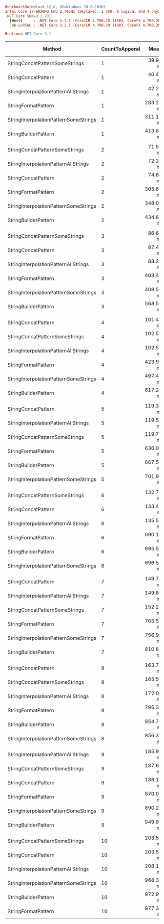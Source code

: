 ``` ini

BenchmarkDotNet=v0.12.0, OS=Windows 10.0.18362
Intel Core i7-6820HQ CPU 2.70GHz (Skylake), 1 CPU, 8 logical and 4 physical cores
.NET Core SDK=3.1.201
  [Host]     : .NET Core 3.1.3 (CoreCLR 4.700.20.11803, CoreFX 4.700.20.12001), X64 RyuJIT
  Job-LCRCWL : .NET Core 3.1.3 (CoreCLR 4.700.20.11803, CoreFX 4.700.20.12001), X64 RyuJIT

Runtime=.NET Core 3.1  

```
|                                Method | CountToAppend |      Mean |     Error |    StdDev |    Median | Ratio | RatioSD |  Gen 0 | Gen 1 | Gen 2 | Allocated |
|-------------------------------------- |-------------- |----------:|----------:|----------:|----------:|------:|--------:|-------:|------:|------:|----------:|
|        StringConcatPatternSomeStrings |             1 |  39.91 ns |  0.890 ns |  1.627 ns |  39.59 ns |  1.01 |    0.04 | 0.0401 |     - |     - |     168 B |
|                   StringConcatPattern |             1 |  40.46 ns |  0.706 ns |  0.660 ns |  40.18 ns |  1.00 |    0.00 | 0.0401 |     - |     - |     168 B |
|  StringInterpolationPatternAllStrings |             1 |  42.25 ns |  0.929 ns |  1.877 ns |  41.77 ns |  1.05 |    0.06 | 0.0401 |     - |     - |     168 B |
|                   StringFormatPattern |             1 | 283.20 ns |  5.746 ns |  6.841 ns | 281.95 ns |  6.94 |    0.22 | 0.0401 |     - |     - |     168 B |
| StringInterpolationPatternSomeStrings |             1 | 311.19 ns |  5.944 ns |  6.845 ns | 311.47 ns |  7.70 |    0.22 | 0.0477 |     - |     - |     200 B |
|                  StringBuilderPattern |             1 | 413.82 ns | 15.654 ns | 44.663 ns | 398.83 ns | 11.45 |    1.25 | 0.1774 |     - |     - |     744 B |
|                                       |               |           |           |           |           |       |         |        |       |       |           |
|        StringConcatPatternSomeStrings |             2 |  71.55 ns |  0.603 ns |  0.504 ns |  71.66 ns |  0.96 |    0.02 | 0.0726 |     - |     - |     304 B |
|  StringInterpolationPatternAllStrings |             2 |  72.27 ns |  0.818 ns |  0.765 ns |  72.25 ns |  0.97 |    0.02 | 0.0726 |     - |     - |     304 B |
|                   StringConcatPattern |             2 |  74.66 ns |  1.543 ns |  1.585 ns |  74.82 ns |  1.00 |    0.00 | 0.0726 |     - |     - |     304 B |
|                   StringFormatPattern |             2 | 305.61 ns |  4.848 ns |  4.534 ns | 305.39 ns |  4.10 |    0.12 | 0.0572 |     - |     - |     240 B |
| StringInterpolationPatternSomeStrings |             2 | 348.06 ns |  7.912 ns |  7.013 ns | 347.19 ns |  4.67 |    0.12 | 0.0648 |     - |     - |     272 B |
|                  StringBuilderPattern |             2 | 434.64 ns |  4.694 ns |  4.161 ns | 433.91 ns |  5.83 |    0.16 | 0.1950 |     - |     - |     816 B |
|                                       |               |           |           |           |           |       |         |        |       |       |           |
|        StringConcatPatternSomeStrings |             3 |  86.65 ns |  0.931 ns |  0.825 ns |  86.53 ns |  0.99 |    0.01 | 0.0918 |     - |     - |     384 B |
|                   StringConcatPattern |             3 |  87.41 ns |  1.167 ns |  1.035 ns |  87.39 ns |  1.00 |    0.00 | 0.0918 |     - |     - |     384 B |
|  StringInterpolationPatternAllStrings |             3 |  88.22 ns |  1.627 ns |  2.673 ns |  87.55 ns |  1.02 |    0.03 | 0.0918 |     - |     - |     384 B |
|                   StringFormatPattern |             3 | 408.42 ns |  3.302 ns |  2.927 ns | 407.94 ns |  4.67 |    0.07 | 0.0877 |     - |     - |     368 B |
| StringInterpolationPatternSomeStrings |             3 | 408.58 ns |  5.402 ns |  4.511 ns | 409.61 ns |  4.67 |    0.07 | 0.0954 |     - |     - |     400 B |
|                  StringBuilderPattern |             3 | 568.54 ns | 12.553 ns | 23.268 ns | 560.34 ns |  6.58 |    0.28 | 0.3109 |     - |     - |    1304 B |
|                                       |               |           |           |           |           |       |         |        |       |       |           |
|                   StringConcatPattern |             4 | 101.44 ns |  2.076 ns |  2.307 ns | 101.12 ns |  1.00 |    0.00 | 0.1109 |     - |     - |     464 B |
|        StringConcatPatternSomeStrings |             4 | 102.52 ns |  2.085 ns |  1.848 ns | 101.73 ns |  1.01 |    0.03 | 0.1109 |     - |     - |     464 B |
|  StringInterpolationPatternAllStrings |             4 | 102.59 ns |  2.066 ns |  2.459 ns | 101.72 ns |  1.01 |    0.04 | 0.1109 |     - |     - |     464 B |
|                   StringFormatPattern |             4 | 423.91 ns |  3.766 ns |  3.523 ns | 422.22 ns |  4.16 |    0.11 | 0.1068 |     - |     - |     448 B |
| StringInterpolationPatternSomeStrings |             4 | 497.47 ns | 14.137 ns | 11.805 ns | 495.40 ns |  4.88 |    0.19 | 0.1144 |     - |     - |     480 B |
|                  StringBuilderPattern |             4 | 617.27 ns | 12.384 ns | 10.978 ns | 614.33 ns |  6.07 |    0.20 | 0.3300 |     - |     - |    1384 B |
|                                       |               |           |           |           |           |       |         |        |       |       |           |
|                   StringConcatPattern |             5 | 119.33 ns |  2.277 ns |  2.019 ns | 118.84 ns |  1.00 |    0.00 | 0.1299 |     - |     - |     544 B |
|  StringInterpolationPatternAllStrings |             5 | 119.50 ns |  1.696 ns |  1.587 ns | 119.29 ns |  1.00 |    0.02 | 0.1299 |     - |     - |     544 B |
|        StringConcatPatternSomeStrings |             5 | 119.79 ns |  2.259 ns |  2.113 ns | 119.25 ns |  1.00 |    0.02 | 0.1299 |     - |     - |     544 B |
|                   StringFormatPattern |             5 | 636.03 ns |  7.301 ns |  6.472 ns | 635.66 ns |  5.33 |    0.10 | 0.3748 |     - |     - |    1568 B |
|                  StringBuilderPattern |             5 | 667.53 ns | 10.648 ns |  8.892 ns | 668.62 ns |  5.59 |    0.14 | 0.3500 |     - |     - |    1464 B |
| StringInterpolationPatternSomeStrings |             5 | 701.95 ns | 10.755 ns |  8.981 ns | 701.65 ns |  5.88 |    0.12 | 0.3920 |     - |     - |    1640 B |
|                                       |               |           |           |           |           |       |         |        |       |       |           |
|        StringConcatPatternSomeStrings |             6 | 132.75 ns |  1.195 ns |  0.998 ns | 132.22 ns |  1.00 |    0.02 | 0.1490 |     - |     - |     624 B |
|                   StringConcatPattern |             6 | 133.48 ns |  2.352 ns |  2.085 ns | 133.26 ns |  1.00 |    0.00 | 0.1490 |     - |     - |     624 B |
|  StringInterpolationPatternAllStrings |             6 | 135.55 ns |  2.440 ns |  2.283 ns | 135.31 ns |  1.02 |    0.02 | 0.1490 |     - |     - |     624 B |
|                   StringFormatPattern |             6 | 690.19 ns | 14.209 ns | 34.855 ns | 676.15 ns |  5.40 |    0.45 | 0.4110 |     - |     - |    1720 B |
|                  StringBuilderPattern |             6 | 695.56 ns |  9.781 ns |  7.636 ns | 691.86 ns |  5.22 |    0.10 | 0.3691 |     - |     - |    1544 B |
| StringInterpolationPatternSomeStrings |             6 | 696.50 ns | 12.156 ns | 10.151 ns | 693.39 ns |  5.22 |    0.12 | 0.4187 |     - |     - |    1752 B |
|                                       |               |           |           |           |           |       |         |        |       |       |           |
|                   StringConcatPattern |             7 | 149.72 ns |  1.855 ns |  1.735 ns | 149.03 ns |  1.00 |    0.00 | 0.1681 |     - |     - |     704 B |
|  StringInterpolationPatternAllStrings |             7 | 149.86 ns |  3.155 ns |  3.098 ns | 148.68 ns |  1.00 |    0.02 | 0.1681 |     - |     - |     704 B |
|        StringConcatPatternSomeStrings |             7 | 152.26 ns |  2.468 ns |  2.187 ns | 151.14 ns |  1.02 |    0.02 | 0.1681 |     - |     - |     704 B |
|                   StringFormatPattern |             7 | 705.50 ns |  8.410 ns |  7.866 ns | 703.90 ns |  4.71 |    0.07 | 0.4530 |     - |     - |    1896 B |
| StringInterpolationPatternSomeStrings |             7 | 756.95 ns | 10.426 ns |  8.706 ns | 756.80 ns |  5.06 |    0.08 | 0.4606 |     - |     - |    1928 B |
|                  StringBuilderPattern |             7 | 810.62 ns | 16.138 ns | 13.476 ns | 808.26 ns |  5.42 |    0.09 | 0.5426 |     - |     - |    2272 B |
|                                       |               |           |           |           |           |       |         |        |       |       |           |
|                   StringConcatPattern |             8 | 163.73 ns |  2.312 ns |  2.050 ns | 163.75 ns |  1.00 |    0.00 | 0.1874 |     - |     - |     784 B |
|        StringConcatPatternSomeStrings |             8 | 165.57 ns |  3.202 ns |  2.995 ns | 164.26 ns |  1.01 |    0.02 | 0.1874 |     - |     - |     784 B |
|  StringInterpolationPatternAllStrings |             8 | 172.09 ns |  4.307 ns |  4.608 ns | 171.82 ns |  1.05 |    0.04 | 0.1874 |     - |     - |     784 B |
|                   StringFormatPattern |             8 | 795.37 ns | 15.822 ns | 28.123 ns | 793.78 ns |  4.73 |    0.16 | 0.4930 |     - |     - |    2064 B |
|                  StringBuilderPattern |             8 | 854.73 ns | 10.298 ns |  9.632 ns | 853.85 ns |  5.22 |    0.09 | 0.5617 |     - |     - |    2352 B |
| StringInterpolationPatternSomeStrings |             8 | 856.39 ns | 10.137 ns |  8.986 ns | 855.95 ns |  5.23 |    0.10 | 0.5007 |     - |     - |    2096 B |
|                                       |               |           |           |           |           |       |         |        |       |       |           |
|  StringInterpolationPatternAllStrings |             9 | 185.90 ns |  1.958 ns |  1.529 ns | 185.97 ns |  0.99 |    0.02 | 0.2065 |     - |     - |     864 B |
|        StringConcatPatternSomeStrings |             9 | 187.67 ns |  3.794 ns |  3.549 ns | 186.72 ns |  1.00 |    0.02 | 0.2065 |     - |     - |     864 B |
|                   StringConcatPattern |             9 | 188.13 ns |  2.641 ns |  2.470 ns | 187.87 ns |  1.00 |    0.00 | 0.2065 |     - |     - |     864 B |
|                   StringFormatPattern |             9 | 870.01 ns | 26.997 ns | 22.544 ns | 860.43 ns |  4.63 |    0.11 | 0.5350 |     - |     - |    2240 B |
| StringInterpolationPatternSomeStrings |             9 | 890.27 ns | 15.950 ns | 14.140 ns | 889.36 ns |  4.73 |    0.08 | 0.5426 |     - |     - |    2272 B |
|                  StringBuilderPattern |             9 | 949.98 ns | 18.627 ns | 24.221 ns | 946.18 ns |  5.04 |    0.19 | 0.5798 |     - |     - |    2432 B |
|                                       |               |           |           |           |           |       |         |        |       |       |           |
|        StringConcatPatternSomeStrings |            10 | 203.52 ns |  2.822 ns |  2.502 ns | 203.70 ns |  1.00 |    0.03 | 0.2255 |     - |     - |     944 B |
|                   StringConcatPattern |            10 | 203.53 ns |  3.964 ns |  4.071 ns | 203.53 ns |  1.00 |    0.00 | 0.2255 |     - |     - |     944 B |
|  StringInterpolationPatternAllStrings |            10 | 208.19 ns |  3.989 ns |  3.536 ns | 208.30 ns |  1.02 |    0.03 | 0.2255 |     - |     - |     944 B |
| StringInterpolationPatternSomeStrings |            10 | 968.31 ns | 19.156 ns | 21.292 ns | 969.79 ns |  4.75 |    0.13 | 0.5836 |     - |     - |    2448 B |
|                  StringBuilderPattern |            10 | 972.94 ns | 18.747 ns | 20.837 ns | 972.65 ns |  4.79 |    0.14 | 0.5989 |     - |     - |    2512 B |
|                   StringFormatPattern |            10 | 977.35 ns | 19.642 ns | 34.914 ns | 983.06 ns |  4.71 |    0.22 | 0.5760 |     - |     - |    2416 B |
